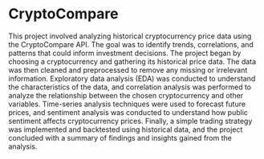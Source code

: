 # CryptoCompare


This project involved analyzing historical cryptocurrency price data using the CryptoCompare API. The goal was to identify trends, correlations, and patterns that could inform investment decisions. The project began by choosing a cryptocurrency and gathering its historical price data. The data was then cleaned and preprocessed to remove any missing or irrelevant information. Exploratory data analysis (EDA) was conducted to understand the characteristics of the data, and correlation analysis was performed to analyze the relationship between the chosen cryptocurrency and other variables. Time-series analysis techniques were used to forecast future prices, and sentiment analysis was conducted to understand how public sentiment affects cryptocurrency prices. Finally, a simple trading strategy was implemented and backtested using historical data, and the project concluded with a summary of findings and insights gained from the analysis.




